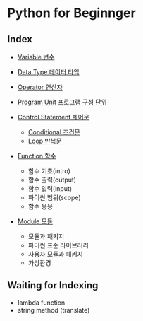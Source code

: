 # Python for Beginnger

## Index

- [Variable 변수](./variable.md)
- [Data Type 데이터 타입](./data_type.md)
- [Operator 연산자](./operator.md)
- [Program Unit 프로그램 구성 단위](./program_unit.md)

- [Control Statement 제어문](./control_statement/)
  - [Conditional 조건문](./control_statement/conditional_statement.md)
  - [Loop 반복문](./control_statement/loop_statement.md)
- [Function 함수](./function/)
  - 함수 기초(intro)
  - 함수 출력(output)
  - 함수 입력(input)
  - 파이썬 범위(scope)
  - 함수 응용
- [Module 모듈](./module/)
  - 모듈과 패키지
  - 파이썬 표준 라이브러리
  - 사용자 모듈과 패키지
  - 가상환경

## Waiting for Indexing

- lambda function
- string method (translate)